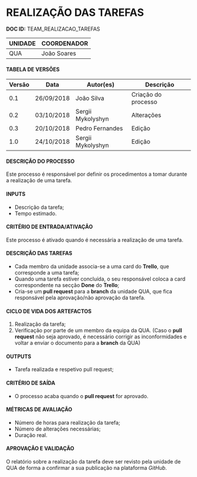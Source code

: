 ﻿# REALIZAÇÃO DAS TAREFAS

**DOC ID:**  TEAM_REALIZACAO_TAREFAS

| UNIDADE | COORDENADOR |
|---------|-------------|
|    QUA     |    João Soares    |   

#### TABELA DE VERSÕES

| Versão | Data | Autor(es) | Descrição |
|--------|------|---------|-----------|
|   0.1     |    26/09/2018  |    João Silva     |       Criação do processo    |
|   0.2     |    03/10/2018  |    Sergii Mykolyshyn     |       Alterações    |
|   0.3     |    20/10/2018  |    Pedro Fernandes     | Edição |
|   1.0     |    24/10/2018  |    Sergii Mykolyshyn     | Edição |

#### DESCRIÇÃO DO PROCESSO

Este processo é responsável por definir os procedimentos a tomar durante a realização de uma tarefa.

#### INPUTS

* Descrição da tarefa;
* Tempo estimado.

#### CRITÉRIO DE ENTRADA/ATIVAÇÃO

Este processo é ativado quando é necessária a realização de uma tarefa.

#### DESCRIÇÃO DAS TAREFAS

* Cada membro da unidade associa-se a uma card do **Trello**, que corresponde a uma tarefa;
* Quando uma tarefa estiver concluída, o seu responsável coloca a card correspondente na secção **Done** do **Trello**;
* Cria-se um **pull request** para a **branch** da unidade QUA, que fica responsável pela aprovação/não aprovação da tarefa.

#### CICLO DE VIDA DOS ARTEFACTOS

1. Realização da tarefa;
2. Verificação por parte de um membro da equipa da QUA. (Caso o **pull request** não seja aprovado, é necessário corrigir as inconformidades e voltar a enviar o documento para a **branch** da QUA)

#### OUTPUTS

* Tarefa realizada e respetivo pull request;


#### CRITÉRIO DE SAÍDA

* O processo acaba quando o **pull request** for aprovado.

#### MÉTRICAS DE AVALIAÇÃO

* Número de horas para realização da tarefa;
* Número de alterações necessárias;
* Duração real.

#### APROVAÇÃO E VALIDAÇÃO

O relatório sobre a realização da tarefa deve ser revisto pela unidade de QUA de forma a confirmar a sua publicação na plataforma *GitHub*.